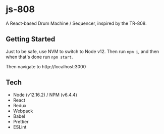 # js-808

A React-based Drum Machine / Sequencer, inspired by the TR-808.

## Getting Started

Just to be safe, use NVM to switch to Node v12. Then run `npm i`, and then when that's done run `npm start`.

Then navigate to http://localhost:3000

## Tech

- Node (v12.16.2) / NPM (v6.4.4)
- React
- Redux
- Webpack
- Babel
- Prettier
- ESLint
